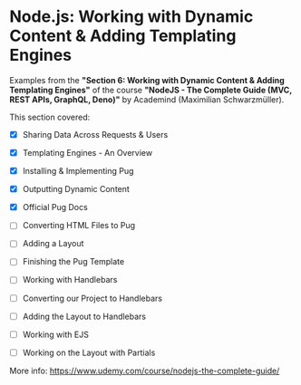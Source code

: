 # Node.js: Working with Dynamic Content & Adding Templating Engines

Examples from the **"Section 6: Working with Dynamic Content & Adding Templating Engines"** of the course **"NodeJS - The Complete Guide (MVC, REST APIs, GraphQL, Deno)"** by Academind (Maximilian Schwarzmüller).

This section covered:

- [x] Sharing Data Across Requests & Users
- [x] Templating Engines - An Overview
- [x] Installing & Implementing Pug
- [x] Outputting Dynamic Content
- [x] Official Pug Docs
- [ ] Converting HTML Files to Pug
- [ ] Adding a Layout
- [ ] Finishing the Pug Template
- [ ] Working with Handlebars
- [ ] Converting our Project to Handlebars
- [ ] Adding the Layout to Handlebars
- [ ] Working with EJS
- [ ] Working on the Layout with Partials


More info: https://www.udemy.com/course/nodejs-the-complete-guide/
